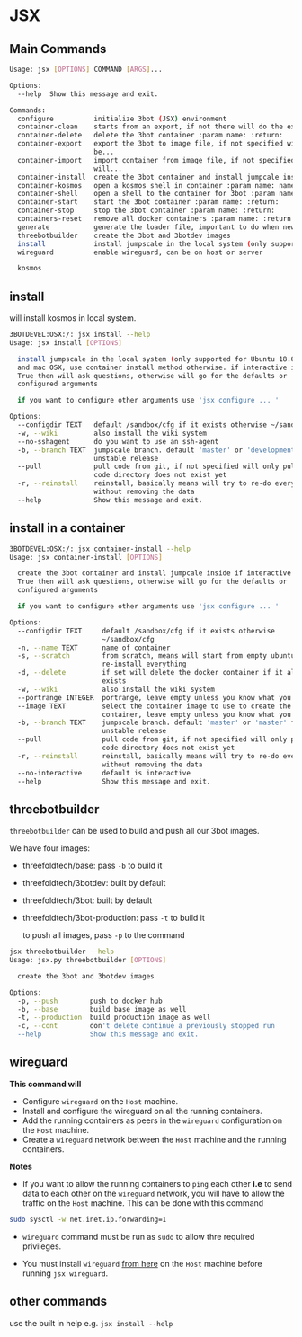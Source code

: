 
# JSX

## Main Commands

```bash
Usage: jsx [OPTIONS] COMMAND [ARGS]...

Options:
  --help  Show this message and exit.

Commands:
  configure          initialize 3bot (JSX) environment
  container-clean    starts from an export, if not there will do the export...
  container-delete   delete the 3bot container :param name: :return:
  container-export   export the 3bot to image file, if not specified will
                     be...
  container-import   import container from image file, if not specified
                     will...
  container-install  create the 3bot container and install jumpcale inside...
  container-kosmos   open a kosmos shell in container :param name: name of...
  container-shell    open a shell to the container for 3bot :param name:...
  container-start    start the 3bot container :param name: :return:
  container-stop     stop the 3bot container :param name: :return:
  containers-reset   remove all docker containers :param name: :return:
  generate           generate the loader file, important to do when new...
  threebotbuilder    create the 3bot and 3botdev images
  install            install jumpscale in the local system (only supported...
  wireguard          enable wireguard, can be on host or server

  kosmos
```


## install

will install  kosmos in local system.

```bash
3BOTDEVEL:OSX:/: jsx install --help
Usage: jsx install [OPTIONS]

  install jumpscale in the local system (only supported for Ubuntu 18.04+
  and mac OSX, use container install method otherwise. if interactive is
  True then will ask questions, otherwise will go for the defaults or
  configured arguments

  if you want to configure other arguments use 'jsx configure ... '

Options:
  --configdir TEXT   default /sandbox/cfg if it exists otherwise ~/sandbox/cfg
  -w, --wiki         also install the wiki system
  --no-sshagent      do you want to use an ssh-agent
  -b, --branch TEXT  jumpscale branch. default 'master' or 'development' for
                     unstable release
  --pull             pull code from git, if not specified will only pull if
                     code directory does not exist yet
  -r, --reinstall    reinstall, basically means will try to re-do everything
                     without removing the data
  --help             Show this message and exit.
```

## install in a container

```bash
3BOTDEVEL:OSX:/: jsx container-install --help
Usage: jsx container-install [OPTIONS]

  create the 3bot container and install jumpcale inside if interactive is
  True then will ask questions, otherwise will go for the defaults or
  configured arguments

  if you want to configure other arguments use 'jsx configure ... '

Options:
  --configdir TEXT     default /sandbox/cfg if it exists otherwise
                       ~/sandbox/cfg
  -n, --name TEXT      name of container
  -s, --scratch        from scratch, means will start from empty ubuntu and
                       re-install everything
  -d, --delete         if set will delete the docker container if it already
                       exists
  -w, --wiki           also install the wiki system
  --portrange INTEGER  portrange, leave empty unless you know what you do.
  --image TEXT         select the container image to use to create the
                       container, leave empty unless you know what you do (-:
  -b, --branch TEXT    jumpscale branch. default 'master' or 'master' for
                       unstable release
  --pull               pull code from git, if not specified will only pull if
                       code directory does not exist yet
  -r, --reinstall      reinstall, basically means will try to re-do everything
                       without removing the data
  --no-interactive     default is interactive
  --help               Show this message and exit.
```

## threebotbuilder

`threebotbuilder` can be used to build and push all our 3bot images.

  We have four images:
- threefoldtech/base: pass `-b` to build it
- threefoldtech/3botdev: built by default
- threefoldtech/3bot: built by default
- threefoldtech/3bot-production: pass `-t` to build it

  to push all images, pass `-p` to the command

```bash
jsx threebotbuilder --help
Usage: jsx.py threebotbuilder [OPTIONS]

  create the 3bot and 3botdev images

Options:
  -p, --push        push to docker hub
  -b, --base        build base image as well
  -t, --production  build production image as well
  -c, --cont        don't delete continue a previously stopped run
  --help            Show this message and exit.

```
## wireguard

**This command will**
* Configure ```wireguard``` on the ```Host``` machine.
* Install and configure the wireguard on all the running containers.
* Add the running containers as peers in the ```wireguard``` configuration on the ```Host``` machine.
* Create a ```wireguard``` network between the ``Host`` machine and the running containers.

**Notes**
* If you want to allow the running containers to ```ping``` each other **i.e** to send data to each other on the ```wireguard``` network, you will have to allow the traffic on the ```Host``` machine.
This can be done with this command
```bash
sudo sysctl -w net.inet.ip.forwarding=1
```

* ```wireguard``` command must be run as ```sudo``` to allow thre required privileges.

* You must install ```wireguard``` [from here](https://www.wireguard.com/install/) on the ```Host``` machine before running `jsx wireguard`.



## other commands

use the built in help e.g. ```jsx install --help```
